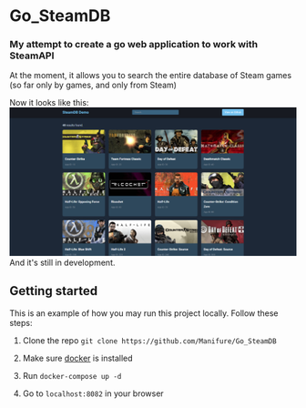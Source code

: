 # Go_SteamDB
### My attempt to create a go web application to work with SteamAPI

At the moment, it allows you to search the entire database of Steam games (so far only by games, and only from Steam)

Now it looks like this:\
![view](assets/img.png "Title")
And it's still in development.

## Getting started

This is an example of how you may run this project locally. Follow these steps:

1. Clone the repo
   `git clone https://github.com/Manifure/Go_SteamDB`

2. Make sure [docker](https://www.docker.com/) is installed

3. Run
   `docker-compose up -d`

4. Go to `localhost:8082` in your browser